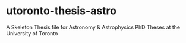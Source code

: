 # utoronto-thesis-astro
A Skeleton Thesis file for Astronomy &amp; Astrophysics PhD Theses at the University of Toronto
